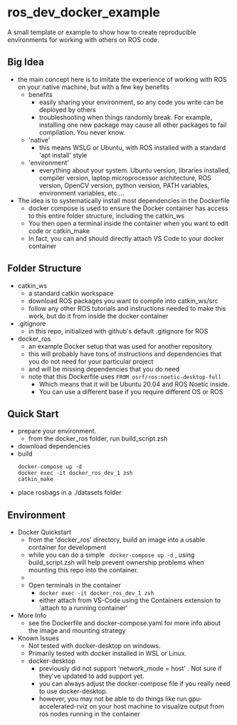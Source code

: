 # ros_dev_docker_example
A small template or example to show how to create reproducible environments for working with others on ROS code.

## Big Idea

- the main concept here is to imitate the experience of working with ROS on your native machine, but with a few key benefits 
  - benefits
    - easily sharing your environment, so any code you write can be deployed by others
    - troubleshooting when things randomly break. For example, installing one new package may cause all other packages to fail compilation. You never know.
  - 'native' 
    - this means WSLG or Ubuntu, with ROS installed with a standard 'apt install' style
  - 'environment'
    - everything about your system. Ubuntu version, libraries installed, compiler version, laptop microprocessor architecture, ROS version, OpenCV version, python version, PATH variables, environment variables, etc....
- The idea is to systematically install most dependencies in the Dockerfile
  - docker compose is used to ensure the Docker container has access to this entire folder structure, including the catkin_ws
  - You then open a terminal inside the container when you want to edit code or catkin_make
  - In fact, you can and should directly attach VS Code to your docker container

## Folder Structure

- catkin_ws
  - a standard catkin workspace
  - download ROS packages you want to compile into catkin_ws/src
  - follow any other ROS tutorials and instructions needed to make this work, but do it from inside the docker container
- .gitignore
  - in this repo, initialized with github's default .gitignore for ROS
- docker_ros
  - an example Docker setup that was used for another repository
  - this will probably have tons of instructions and dependencies that you do not need for your particular project
  - and will be missing dependencies that you do need
  - note that this Dockerfile uses 
     ``` FROM osrf/ros:noetic-desktop-full ```
    - Which means that it will be Ubuntu 20.04 and ROS Noetic inside.
    - You can use a different base if you require different OS or ROS

## Quick Start
- prepare your environment. 
  - from the docker_ros folder, run build_script.zsh
- download dependencies
- build
  ```
  docker-compose up -d
  docker exec -it docker_ros_dev_1 zsh
  catkin_make
  ```
- place rosbags in a ./datasets folder

## Environment

- Docker Quickstart
    - from the 'docker_ros' directory, build an image into a usable container for development
    - while you can do a simple ``` docker-compose up -d``` , using build_script.zsh will help prevent ownership problems when mounting this repo into the container.
    - 
    - Open terminals in the container
      - ```docker exec -it docker_ros_dev_1 zsh```
      - either attach from VS-Code using the Containers extension to 'attach to a running container'
- More Info
  - see the Dockerfile and docker-compose.yaml for more info about the image and mounting strategy
- Known Issues
    -  Not tested with docker-desktop on windows.
    -  Primarily tested with docker installed in WSL or Linux.
    -  docker-desktop 
       -  previously did not support 'network_mode = host' . Not sure if they've updated to add support yet. 
       -  you can always adjust the docker-compose file if you really need to use docker-desktop. 
       -  however, you may not be able to do things like run gpu-accelerated-rviz on your host machine to visualize output from ros nodes running in the container
